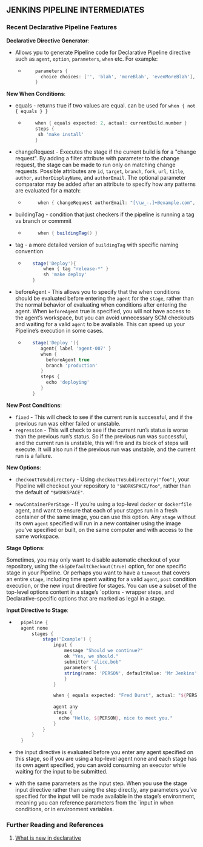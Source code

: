 ## JENKINS PIPELINE INTERMEDIATES

### Recent Declarative Pipeline Features

**Declarative Directive Generator**:
- Allows ypu to generate Pipeline code for Declarative Pipeline directive such as `agent`, `option`, `parameters`, `when` etc. For example:
  - ```groovy
        parameters {
          choice choices: ['', 'blah', 'moreBlah', 'evenMoreBlah'], description: 'types of blah', name: 'blah'
        }
    ```
**New When Conditions**:
- equals - returns true if two values are equal. can be used for `when { not { equals } }`

  -   ```groovy
          when { equals expected: 2, actual: currentBuild.number }
          steps {
           sh 'make install'
          }
      ```
- changeRequest - Executes the stage if the current build is for a "change request". By adding a filter attribute with parameter to the change request, the stage can be made to run only on matching change requests. Possible attributes are `id`, `target`, `branch`, `fork`, `url`, `title`, `author`, `authorDisplayName`, and `authorEmail`. The optional parameter comparator may be added after an attribute to specify how any patterns are evaluated for a match:
  - ```groovy
         when { changeRequest authorEmail: "[\\w_-.]+@example.com", comparator: 'REGEXP' }
    ```
- buildingTag - condition that just checkers if the pipeline is running a tag vs branch or commmit
  - ```groovy
         when { buildingTag() }
    ```
- tag - a more detailed version of `buildingTag` with specific naming convention
  - ```groovy
       stage('Deploy'){
           when { tag "release-*" }
           sh 'make deploy'
       }
    ```
- beforeAgent - This allows you to specify that the when conditions should be evaluated before entering the `agent` for the `stage`, rather than the normal behavior of evaluating when conditions after entering the agent. When `beforeAgent` true is specified, you will not have access to the agent’s workspace, but you can avoid unnecessary SCM checkouts and waiting for a valid `agent` to be available. This can speed up your Pipeline’s execution in some cases.
  - ```groovy
       stage('Deploy '){
          agent{ label 'agent-007' }
          when { 
            beforeAgent true
            branch 'production'
          }
          steps {
            echo 'deploying'
          }
       }
    ```
**New Post Conditions**:

- `fixed` - This will check to see if the current run is successful, and if the previous run was either failed or unstable.
- `regression` - This will check to see if the current run’s status is worse than the previous run’s status. So if the previous run was successful, and the current run is unstable, this will fire and its block of steps will execute. It will also run if the previous run was unstable, and the current run is a failure.

**New Options**:

- `checkoutToSubdirectory` - Using `checkoutToSubdirectory("foo")`, your Pipeline will checkout your repository to `"$WORKSPACE/foo"`, rather than the default of `"$WORKSPACE"`.

- `newContainerPerStage` - If you’re using a top-level `docker` or `dockerfile` agent, and want to ensure that each of your stages run in a fresh container of the same image, you can use this option. Any `stage` without its own `agent` specified will run in a new container using the image you’ve specified or built, on the same computer and with access to the same workspace.

**Stage Options**:

Sometimes, you may only want to disable automatic checkout of your repository, using the `skipDefaultCheckout(true)` option, for one specific stage in your Pipeline. Or perhaps you want to have a `timeout` that covers an entire `stage`, including time spent waiting for a valid `agent`, `post` condition execution, or the new input directive for stages.
You can use a subset of the top-level options content in a stage’s `options - wrapper steps, and Declarative-specific options that are marked as legal in a stage.

**Input Directive to Stage**:

- ```groovy
    pipeline {
    agent none
        stages {
            stage('Example') {
                input {
                    message "Should we continue?"
                    ok "Yes, we should."
                    submitter "alice,bob"
                    parameters {
                    string(name: 'PERSON', defaultValue: 'Mr Jenkins', description: 'Who should I say hello to?')
                    }
                }

                when { equals expected: "Fred Durst", actual: "${PERSON}" }
                
                agent any
                steps {
                  echo "Hello, ${PERSON}, nice to meet you."
                }
            }
        }
    }
  ```

- the input directive is evaluated before you enter any agent specified on this stage, so if you are using a top-level agent none and each stage has its own agent specified, you can avoid consuming an executor while waiting for the input to be submitted.

- with the same parameters as the input step. When you use the stage input directive rather than using the step directly, any parameters you’ve specified for the input will be made available in the stage’s environment, meaning you can reference parameters from the `input in when conditions, or in environment variables.


### Further Reading and References

1. [What is new in declarative](https://www.jenkins.io/blog/2018/04/09/whats-in-declarative/)